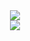 
</div>
<div align="center">
	<a href="https://discord.com/users/912509305654239273" >  
  		<img src="https://lanyard.kyrie25.me/api/912509305654239273"  />  
	</a>  
</div>
<div align="center">  
  		<img src="https://github-readme-stats.vercel.app/api?username=hozzywozzy&show_icons=true&count_private=true&include_all_commits=true&custom_title=hozzywozzy's+github+stats&theme=react" />
